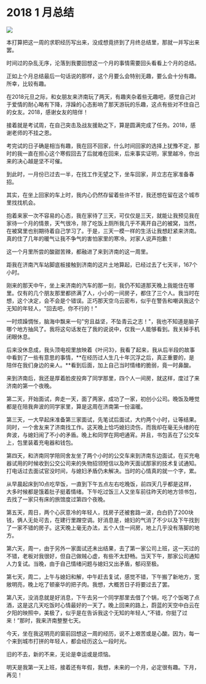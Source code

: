 # 2018 1 月总结


![](http://static.zybuluo.com/dengzhirong/6f0qt1mrdcwktzoxzbmn7ytl/DSC_2583.jpg)

本打算把这一周的求职经历写出来，没成想竟挤到了月终总结里，那就一并写出来罢。

时间过的杂乱无序，沦落到我要回想这一个月的事情需要回头看看上个月的总结。

正如上个月总结最后一句话说的那样，这个月要么会特别无趣，要么会十分有趣。所幸，比较有趣。


在2018元旦之际，和女朋友来济南玩了两天，有趣夹杂着些无趣吧，感觉自己对于爱情的耐心略有下降，浮躁的心态影响了那天游玩的乐趣，这点有些对不住自己的女友。2018，感谢女友的陪伴！

接着就是考试周，在自己突击及战友援助之下，算是圆满完成了任务。2018，感谢老师的不挂之恩。

考完试的日子确是相当有趣，我在回不回家，什么时间回家的选择上犹豫不定，那时的我一直在担心这个寒假回去了后就难在回来，后来事实证明，家里越冷，你出来的决心越是坚不可催。

到此时，一月份已过去一半，在找工作无望之下，坐车回家，并立志在家准备春招。

其实，在坐上回家的车上时，我内心仍然存留着些许不甘，我还想在留在这个城市里找找机会。

抱着来家一次不容易的心态，我在家待了三天，可仅仅是三天，就能让我预见我在家待一个月的情景，天气很冷，除了吃饭上厕所我几乎不离开自己的被窝，当然，在被窝里也别期待着自己学习了。于是，三天一模一样的生活让我想赶紧来济南。真的住了几年的暖气让我不争气的害怕家里的寒冷。对家人说声抱歉！

这一个月里所尝的酸甜苦辣，都融进了来到济南的这一周里。

距我在济南汽车站脚底板接触到济南的这片土地算起，已经过去了七天半，167个小时。

刚来的那天中午，坐上来济南的汽车的那一刻，我仍不知道那天晚上我能住在哪里。仅有的几个朋友那里都挤满了人，小小的一间房子，都住了三个人。我当时在想，这个决定，会不会是个错误。正巧那天空乌云密布，似乎在警告和嘲讽我这个无知的年轻人，"回去吧，你不行的！"

一时烦躁惆怅，脑海中飘来一句"穷且益坚，不坠青云之志！"，我也不知道是脑子哪个地方抽风了。我将这句话发在了我的说说中，仅我一人能够看到。我关掉手机闭眼休息。

后来没休息成，我头顶电视里放映着《叶问3》，我看了起来，我从后半段的故事中看到了一些有意思的事情，**在经历过人生几十年沉浮之后，真正重要的，是陪伴在我们身边的亲人。**看到后面，加上自己当时情绪的脆弱，竟一时鼻酸。

来到济南后，我还是厚着脸皮投奔了同学那里，四个人一间房，就这样，度过了来济南的第一个夜晚。

第二天，开始面试，奔走一天，面了两家，成功了一家，初创小公司。晚饭及睡觉都是在陪我奔波的同学家里，算是这周在济南第一份温暖。

第三天，一大早起床准备第三家面试，先笔试后面试，大约两个小时，让等结果。同时，一个舍友来了济南找工作。这天晚上恰巧媳妇烫伤，而我却在毫无头绪的在奔波，与媳妇闹了不小的矛盾。晚上和同学在网吧通宵。并且，书包丢在了公交车上，包里装着充电器和钱包。

第四天，和济南同学陪同舍友坐了两个小时的公交车来到济南东边面试，在买充电器试用的时候收到公交公司来的失物招领短信以及昨天面试那家的技术复试通知。打电话过去面试官没时间，与媳妇矛盾仍未解决。当时的心情真的就一个字，累。

从早晨起床到10点吃早饭，一直到下午五点左右吃晚饭，前四天几乎都是这样，大多时候都是饿着肚子挺着情绪。下午吃过饭三人又坐车前往昨天的地方领书包，去找了一家只有床的旅馆度过第四个夜晚。

第五天，周日，两个心灰意冷的年轻人，找房子还被套路一波，白白扔了200块钱，俩人无处可去，在建行里蹭空调。好消息是，媳妇的气消了不少以及下午找到了一家不错的房子。这天晚上毫无办法，五个人住一间房，地上几乎没有落脚的地方。

第六天，周一，由于另外一家面试还未出结果，去了第一家公司上班，这一天过的不错，老板对我很好，但自己做贼心虚，有些不太舒畅。当天下午，那家公司通知人力复试。当晚，由于自己情绪问题与媳妇又出矛盾，郁闷至极。

第七天，周二，上午与媳妇和解，中午赶去复试，感觉不错，下午搬了新地方，宽敞明亮，晚上吃了顿豪华的把子肉。我想，大概苦日子将要过去了罢。

第八天，没消息就是好消息，下午去另一个同学那里去借了个锅，吃了个饭喝了点酒，这是这几天吃饭时心情最好的一天了。晚上回来的路上，蔚蓝的天空中白云在夕阳的映照中，美极了，似乎是在告诉我这个无知的年轻人,“不错，你挺了过来！”那时，我来济南整整七天。

今天，坐在我这明亮的窗前回想这一周的经历，说不上艰苦或是心酸。因为，每一个来到城市打拼的年轻人，都会经历这么一段时光。

旧的不去，新的不来，无论是幸运或是烦恼。

明天是我第一天上班，接着还有年假，我想，未来的一个月，必定很有趣。下月，再见！



